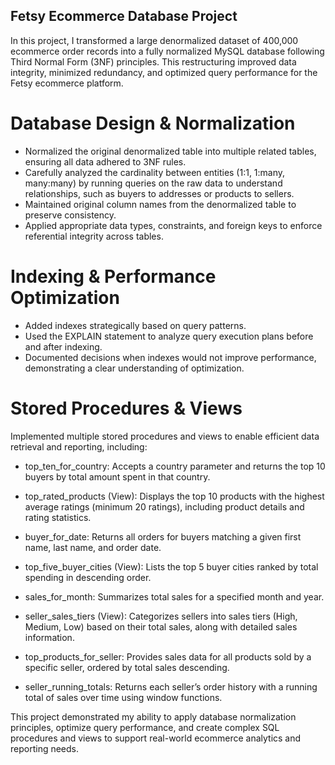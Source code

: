 ## Fetsy Ecommerce Database Project
In this project, I transformed a large denormalized dataset of 400,000 ecommerce order records into a fully normalized MySQL database following Third Normal Form (3NF) principles. This restructuring improved data integrity, minimized redundancy, and optimized query performance for the Fetsy ecommerce platform.

# Database Design & Normalization
- Normalized the original denormalized table into multiple related tables, ensuring all data adhered to 3NF rules.
- Carefully analyzed the cardinality between entities (1:1, 1:many, many:many) by running queries on the raw data to understand relationships, such as buyers to addresses or products to sellers.
- Maintained original column names from the denormalized table to preserve consistency.
- Applied appropriate data types, constraints, and foreign keys to enforce referential integrity across tables.

# Indexing & Performance Optimization
- Added indexes strategically based on query patterns.
- Used the EXPLAIN statement to analyze query execution plans before and after indexing.
- Documented decisions when indexes would not improve performance, demonstrating a clear understanding of optimization.

# Stored Procedures & Views
Implemented multiple stored procedures and views to enable efficient data retrieval and reporting, including:
- top_ten_for_country: Accepts a country parameter and returns the top 10 buyers by total amount spent in that country.

- top_rated_products (View): Displays the top 10 products with the highest average ratings (minimum 20 ratings), including product details and rating statistics.

- buyer_for_date: Returns all orders for buyers matching a given first name, last name, and order date.

- top_five_buyer_cities (View): Lists the top 5 buyer cities ranked by total spending in descending order.

- sales_for_month: Summarizes total sales for a specified month and year.

- seller_sales_tiers (View): Categorizes sellers into sales tiers (High, Medium, Low) based on their total sales, along with detailed sales information.

- top_products_for_seller: Provides sales data for all products sold by a specific seller, ordered by total sales descending.

- seller_running_totals: Returns each seller’s order history with a running total of sales over time using window functions.


This project demonstrated my ability to apply database normalization principles, optimize query performance, and create complex SQL procedures and views to support real-world ecommerce analytics and reporting needs.
